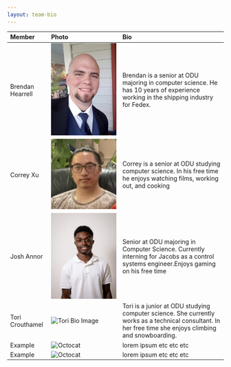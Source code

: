 ```yaml
---
layout: team-bio
---
```


| Member           | Photo                                                                      | Bio                                                                                                                                                      |
| :--------------- | :------------------------------------------------------------------------- | :------------------------------------------------------------------------------------------------------------------------------------------------------- |
| Brendan Hearrell | ![Brendan Bio Image](Images/Brendan%20Bio%20Image.jpg)                     | Brendan is a senior at ODU majoring in computer science. He has 10 years of experience working in the shipping industry for Fedex.                       |
| Correy Xu        | ![Correy Bio Image](Images/CorreyBioImage.jpg)                             | Correy is a senior at ODU studying computer science. In his free time he enjoys watching films, working out, and cooking                                 |
| Josh Annor       | ![Josh Bio Image](Images/joshpicture.jpeg)                                 | Senior at ODU majoring in Computer Science. Currently interning for Jacobs as a control systems engineer.Enjoys gaming on his free time                  |
| Tori Crouthamel  | ![Tori Bio Image](Images/ToriBioImage.jpg)                                 | Tori is a junior at ODU studying computer science. She currently works as a technical consultant. In her free time she enjoys climbing and snowboarding. |
| Example          | ![Octocat](https://github.githubassets.com/images/icons/emoji/octocat.png) | lorem ipsum etc etc etc                                                                                                                                  |
| Example          | ![Octocat](https://github.githubassets.com/images/icons/emoji/octocat.png) | lorem ipsum etc etc etc                                                                                                                                  |
